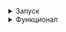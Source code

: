 <details><summary>Запуск</summary>
Для того, чтобы запустить необходимо проделать следующие шаги, установите [Git Bash](https://git-scm.com/)

1. Склонируйте репозиторий

```shell
git clone https://github.com/maksim25y/TranslateTask.git
```

2. Скачайте и установите Docker

Скачать и найти инструкцию по установке вы можете на официальном сайте [Docker](https://www.docker.com)

3. Запустите приложение в Docker

Для этого запустите Docker, откройте терминал и перейдите в папку репозитория

```shell
cd TranslateTask
```
Далее введите команду

```shell
docker-compose up --build
```
Готово! Сервер запущен.
Чтобы зайти на сайт перейдите по ссылке: localhost:8080/translate

Чтобы остановить работу контейнеров, в терминале, откуда вы запускали docker-compose нажмите Ctrl+C (Control + C для Mac)
</details>
<details><summary>Функционал</summary>
На главной странице расположена форма.
  
В неё пользователь должен ввести следующие значения:
1) Текст для перевода
2) Исходный язык
3) Целевой язык

После ввода необходимо нажать на кнопку "Перевод"

Если данные введены корректно, то будет осуществлён перевод. 

Переведённый текст будет отображен под кнопкой.

Если данные введены некорректно или произошла ошибка, то будет выведено сообщение об ошибке.  
</details>
